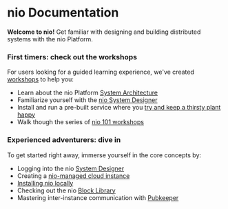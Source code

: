 # nio Documentation

**Welcome to nio!** Get familiar with designing and building distributed systems with the nio Platform.

### First timers: check out the workshops

For users looking for a guided learning experience, we've created [workshops](http://workshops.n.io) to help you:

* Learn about the nio Platform [System Architecture](http://workshops.n.io/architecture/)
* Familiarize yourself with the [nio System Designer](https://workshops.n.io/system-designer/)
* Install and run a pre-built service where you [try and keep a thirsty plant happy](http://workshops.n.io/distributed-demonstration/)
* Walk though the series of [nio 101 workshops](https://workshops.n.io/nio-101/)


### Experienced adventurers: dive in

To get started right away, immerse yourself in the core concepts by:

* Logging into the nio [System Designer](https://designer.n.io)
* Creating a [nio-managed cloud instance](/running-nio/in-the-cloud.md)
* [Installing nio locally](/installation)
* Checking out the nio [Block Library](https://blocks.n.io)
* Mastering inter-instance communication with [Pubkeeper](https://docs.pubkeeper.com)
